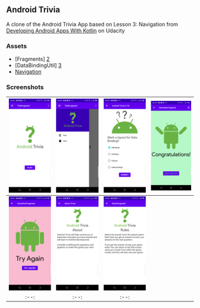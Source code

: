 ## Android Trivia
A clone of the Android Trivia App based on Lesson 3: Navigation from [Developing Android Apps With Kotlin][1] on Udacity
### Assets
* [Fragments] [2]
* [DataBindingUtil] [3]
* [Navigation][4]

### Screenshots
|<img src="screenshots/1.png" width=200/>|<img src="screenshots/2.png" width=200/>|<img src="screenshots/3.png" width=200/>|<img src="screenshots/4.png" width=200/>|
|:--:|:--:|:--:|:--:|
|<img src="screenshots/5.png" width=200/>|<img src="screenshots/6.png" width=200/>|<img src="screenshots/7.png" width=200/>
|:--:|:--:|:--:|

[1]: https://classroom.udacity.com/courses/ud9012
[2]: https://developer.android.com/guide/fragments
[3]: https://developer.android.com/guide/fragments
[4]: https://developer.android.com/guide/navigation
